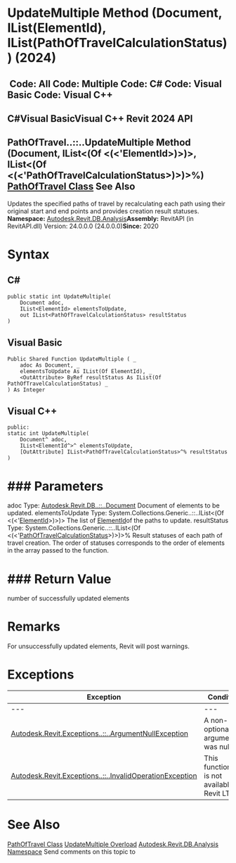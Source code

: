 # UpdateMultiple Method (Document, IList(ElementId), IList(PathOfTravelCalculationStatus)) (2024)

﻿
 Code: All Code: Multiple Code: C# Code: Visual Basic Code: Visual C++   
---  
C#Visual BasicVisual C++
Revit 2024 API  
---  
PathOfTravel..::..UpdateMultiple Method (Document, IList<(Of <(<'ElementId>)>)>, IList<(Of <(<'PathOfTravelCalculationStatus>)>)>%)  
[PathOfTravel Class](99c2bb04-151f-c325-84b2-40dee81447d6.md "PathOfTravel Class") See Also  
---  
Updates the specified paths of travel by recalculating each path using their original start and end points and provides creation result statuses. 
**Namespace:** [Autodesk.Revit.DB.Analysis](958e2e12-587d-f188-5d7b-f13d7dbfdf48.md "Autodesk.Revit.DB.Analysis Namespace")**Assembly:** RevitAPI (in RevitAPI.dll) Version: 24.0.0.0 (24.0.0.0)**Since:** 2020 
# Syntax
C#  
---  
```text
public static int UpdateMultiple(
	Document adoc,
	IList<ElementId> elementsToUpdate,
	out IList<PathOfTravelCalculationStatus> resultStatus
)
```
  
Visual Basic  
---  
```text
Public Shared Function UpdateMultiple ( _
	adoc As Document, _
	elementsToUpdate As IList(Of ElementId), _
	<OutAttribute> ByRef resultStatus As IList(Of PathOfTravelCalculationStatus) _
) As Integer
```
  
Visual C++  
---  
```text
public:
static int UpdateMultiple(
	Document^ adoc, 
	IList<ElementId^>^ elementsToUpdate, 
	[OutAttribute] IList<PathOfTravelCalculationStatus>^% resultStatus
)
```
  
# ### Parameters
adoc
    Type: [Autodesk.Revit.DB..::..Document](db03274b-a107-aa32-9034-f3e0df4bb1ec.md "Document Class") Document of elements to be updated. 
elementsToUpdate
    Type: System.Collections.Generic..::..IList<(Of <(<'[ElementId](44f3f7b1-3229-3404-93c9-dc5e70337dd6.md "ElementId Class")>)>)> The list of [ElementId](44f3f7b1-3229-3404-93c9-dc5e70337dd6.md "ElementId Class")of the paths to update. 
resultStatus
    Type: System.Collections.Generic..::..IList<(Of <(<'[PathOfTravelCalculationStatus](c87dc425-1e13-40b9-df6d-08fde112210b.md "PathOfTravelCalculationStatus Enumeration")>)>)>% Result statuses of each path of travel creation. The order of statuses corresponds to the order of elements in the array passed to the function. 
# ### Return Value
number of successfully updated elements 
# Remarks
For unsuccessfully updated elements, Revit will post warnings. 
# Exceptions
| Exception | Condition |
| --- | --- |
| --- | --- |
| [Autodesk.Revit.Exceptions..::..ArgumentNullException](631e1424-60f4-929b-4e52-dda9dcd26316.md "ArgumentNullException Class") | A non-optional argument was null |
| [Autodesk.Revit.Exceptions..::..InvalidOperationException](9e715f03-3884-e539-4dd6-8d7545733adc.md "InvalidOperationException Class") | This functionality is not available in Revit LT. |

# See Also
[PathOfTravel Class](99c2bb04-151f-c325-84b2-40dee81447d6.md "PathOfTravel Class")
[UpdateMultiple Overload](7d6c08a5-abd4-84bb-7865-706dfb1a91c5.md "UpdateMultiple Method")
[Autodesk.Revit.DB.Analysis Namespace](958e2e12-587d-f188-5d7b-f13d7dbfdf48.md "Autodesk.Revit.DB.Analysis Namespace")
Send comments on this topic to 